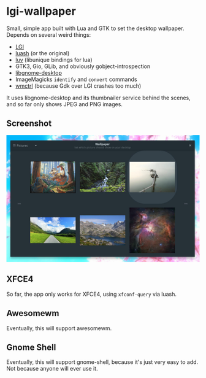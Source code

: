 # lgi-wallpaper
Small, simple app built with Lua and GTK to set the desktop wallpaper.
Depends on several weird things:
 * [LGI](https://github.com/pavouk/lgi)
 * [luash](https://github.com/folknor/luash) (or the original)
 * [luv](https://github.com/luvit/luv) (libunique bindings for lua)
 * GTK3, Gio, GLib, and obviously gobject-introspection
 * [libgnome-desktop](https://git.gnome.org/browse/gnome-desktop/)
 * ImageMagicks `identify` and `convert` commands
 * [wmctrl](http://tripie.sweb.cz/utils/wmctrl/) (because Gdk over LGI crashes too much)

It uses libgnome-desktop and its thumbnailer service behind the scenes, and so far only shows JPEG and PNG images.

## Screenshot
![screenshot](https://github.com/folknor/lgi-wallpaper/raw/master/screenshot.jpg "Obligatory screenshot")

## XFCE4
So far, the app only works for XFCE4, using `xfconf-query` via luash.

## Awesomewm
Eventually, this will support awesomewm.

## Gnome Shell
Eventually, this will support gnome-shell, because it's just very easy to add. Not because anyone will ever use it.
